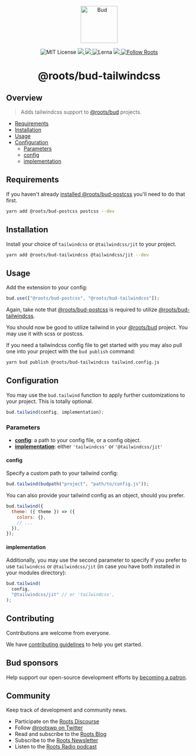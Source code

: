 <p align="center">
  <img alt="Bud" src="https://cdn.roots.io/app/uploads/logo-bud.svg" height="100">
</p>

<p align="center">
  <img alt="MIT License" src="https://img.shields.io/github/license/roots/bud?color=%23525ddc&style=flat-square">
  <a href="https://www.npmjs.com/package/@roots/bud-tailwindcss">
    <img src="https://img.shields.io/npm/v/@roots/bud-tailwindcss.svg?color=%23525ddc&style=flat-square" />
  </a>
  <a href="https://codeclimate.com/github/roots/bud-support/maintainability">
    <img src="https://img.shields.io/codeclimate/maintainability/roots/bud-support?color=%23525ddc&style=flat-square" />
  </a>
  <img alt="Lerna" src="https://img.shields.io/github/lerna-json/v/roots/bud?color=%23525ddc&style=flat-square">
  <a href="Typescript" src="https://github.com/roots/bud/tree/stable/typings">
    <img src="https://img.shields.io/badge/typings-%40roots%2Fbud--typings-%23525ddc" />
  </a>
  <a href="https://twitter.com/rootswp">
    <img alt="Follow Roots" src="https://img.shields.io/twitter/follow/rootswp.svg?color=%23525ddc&style=flat-square" />
  </a>
</p>

<h1 align="center">
  <strong>@roots/bud-tailwindcss</strong>
</h1>

## Overview

> Adds tailwindcss support to [@roots/bud](https://github.com/roots/bud/tree/stable/README.md) projects.

- [Requirements](#Requirements)
- [Installation](#Installation)
- [Usage](#usage)
- [Configuration](#configuration)
  - [Parameters](#parameters)
  - [config](#config)
  - [implementation](#implementation)

## Requirements

If you haven't already [installed @roots/bud-postcss](https://github.com/roots/bud/tree/stable/packages/@roots/bud-postcss/README.md) you'll need to do that first.

```sh
yarn add @roots/bud-postcss postcss --dev
```

## Installation

Install your choice of `tailwindcss` or `@tailwindcss/jit` to your project.

```sh
yarn add @roots/bud-tailwindcss @tailwindcss/jit --dev
```

## Usage

Add the extension to your config:

```js
bud.use(["@roots/bud-postcss", "@roots/bud-tailwindcss"]);
```

Again, take note that [@roots/bud-postcss](https://github.com/roots/bud/tree/stable/packages/@roots/bud-postcss/README.md) is required to utilize [@roots/bud-tailwindcss](https://github.com/roots/bud/tree/stable/packages/@roots/bud-tailwindcss/README.md).

You should now be good to utilize tailwind in your [@roots/bud](https://github.com/roots/bud/tree/stable/README.md) project. You may use it with scss or postcss.

If you need a tailwindcss config file to get started with you may also pull one into your project with the `bud publish` command:

```sh
yarn bud publish @roots/bud-tailwindcss tailwind.config.js
```

## Configuration

You may use the `bud.tailwind` function to apply further customizations to your project. This is totally optional.

```js
bud.tailwind(config, implementation);
```

### Parameters

- [**config**](#config): a path to your config file, or a config object.
- [**implementation**](#implementation): either `'tailwindcss'` or `'@tailwindcss/jit'`

#### config

Specify a custom path to your tailwind config:

```js
bud.tailwind(budpath("project", "path/to/config.js"));
```

You can also provide your tailwind config as an object, should you prefer.

```js
bud.tailwind({
  theme: ({ theme }) => ({
    colors: {},
    // ...
  }),
});
```

#### implementation

Additionally, you may use the second parameter to specify if you prefer to use `tailwindcss` or `@tailwindcss/jit` (in case you have both installed in your modules directory):

```js
bud.tailwind(
  config,
  "@tailwindcss/jit" // or 'tailwindcss',
);
```

## Contributing

Contributions are welcome from everyone.

We have [contributing guidelines](https://github.com/roots/guidelines/blob/master/CONTRIBUTING.md) to help you get started.

## Bud sponsors

Help support our open-source development efforts by [becoming a patron](https://www.patreon.com/rootsdev).

## Community

Keep track of development and community news.

- Participate on the [Roots Discourse](https://discourse.roots.io/)
- Follow [@rootswp on Twitter](https://twitter.com/rootswp)
- Read and subscribe to the [Roots Blog](https://roots.io/blog/)
- Subscribe to the [Roots Newsletter](https://roots.io/subscribe/)
- Listen to the [Roots Radio podcast](https://roots.io/podcast/)
